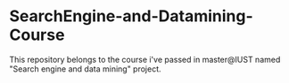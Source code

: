 # SearchEngine-and-Datamining-Course
This repository belongs to the course i've passed in master@IUST named "Search engine and data mining" project.

